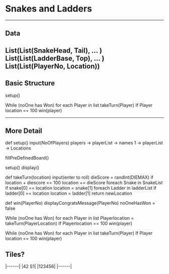 # Snakes and Ladders
---
## Data
List(List(SnakeHead, Tail), ... )
List(List(LadderBase, Top), ... )
List(List(PlayerNo, Location))
---
## Basic Structure

setup()

While (noOne has Won)
  for each Player in list
   takeTurn(Player)
   If Player location == 100
   win(player)

---
## More Detail
def setup()
  input(NoOfPlayers)
  players -> playerList -> names
  1 -> playerList -> Locations

  fillPreDefinedBoard()

setup()
display()

def takeTurn(location)
  input(enter to roll)
  dieScore = randInt(DIEMAX)
  if location + diescore <= 100
    location += dieScore
    foreach Snake in SnakeList
      if snake[0] == location
      location = snake[1]
    foreach Ladder in ladderList
      if ladder[0] == location
      location = ladder[1]
    return newLocation

def win(PlayerNo)
  displayCongratsMessage(PlayerNo)
  noOneHasWon = false

  While (noOne has Won)
    for each Player in list
     Playerlocation = takeTurn(PlayerLocation)
     If Playerlocation == 100
     win(player)


While (noOne has Won)
  for each Player in list
   takeTurn(Player)
   If Player location == 100
   win(player)

## Tiles?
|------|
|42  S1|
|123456|
|------|


  
